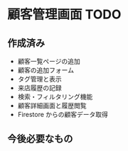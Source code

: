 # 顧客管理画面 TODO

## 作成済み

- 顧客一覧ページの追加
- 顧客の追加フォーム
- タグ管理と表示
- 来店履歴の記録
- 検索・フィルタリング機能
- 顧客詳細画面と履歴閲覧
- Firestore からの顧客データ取得

## 今後必要なもの
